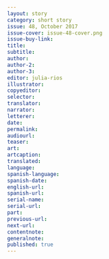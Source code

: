 ```yaml
---
layout: story
category: short story
issue: 48, October 2017
issue-cover: issue-48-cover.png
issue-buy-link:
title:
subtitle:
author:
author-2:
author-3:
editor: julia-rios
illustrator:
copyeditor:
selector:
translator:
narrator:
letterer:
date:
permalink:
audiourl:
teaser:
art:
artcaption:
translated:
language:
spanish-language:
spanish-date:
english-url:
spanish-url:
serial-name:
serial-url:
part:
previous-url:
next-url:
contentnote:
generalnote:
published: true
---
```

